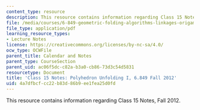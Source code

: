 ```yaml
---
content_type: resource
description: This resource contains information regarding Class 15 Notes, Fall 2012.
file: /media/courses/6-849-geometric-folding-algorithms-linkages-origami-polyhedra-fall-2012/4a7dfbcfcc22b83d86b9ee1fea25d0fd_MIT6_849F12_C15.pdf
file_type: application/pdf
learning_resource_types:
- Lecture Notes
license: https://creativecommons.org/licenses/by-nc-sa/4.0/
ocw_type: OCWFile
parent_title: Calendar and Notes
parent_type: CourseSection
parent_uid: ac06f5dc-c82a-b3a0-cb86-73d3c54d5831
resourcetype: Document
title: 'Class 15 Notes: Polyhedron Unfolding I, 6.849 Fall 2012'
uid: 4a7dfbcf-cc22-b83d-86b9-ee1fea25d0fd
---
```

This resource contains information regarding Class 15 Notes, Fall 2012.